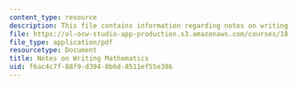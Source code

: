 ```yaml
---
content_type: resource
description: This file contains information regarding notes on writing mathematics.
file: https://ol-ocw-studio-app-production.s3.amazonaws.com/courses/18-821-project-laboratory-in-mathematics-spring-2013/f6ac4c7f88f9d3940b6d8511ef55e386_MIT18_821S13_writingnotes.pdf
file_type: application/pdf
resourcetype: Document
title: Notes on Writing Mathematics
uid: f6ac4c7f-88f9-d394-0b6d-8511ef55e386
---
```


